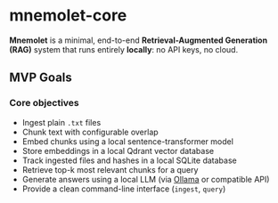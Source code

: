 # mnemolet-core

**Mnemolet** is a minimal, end-to-end **Retrieval-Augmented Generation (RAG)**
system that runs entirely **locally**: no API keys, no cloud.

## MVP Goals

### Core objectives

- Ingest plain `.txt` files
- Chunk text with configurable overlap
- Embed chunks using a local sentence-transformer model
- Store embeddings in a local Qdrant vector database
- Track ingested files and hashes in a local SQLite database
- Retrieve top-k most relevant chunks for a query
- Generate answers using a local LLM (via [Ollama](https://ollama.ai) or compatible API)
- Provide a clean command-line interface (`ingest`, `query`)
